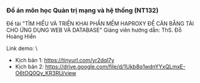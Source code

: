 ### Đồ án môn học Quản trị mạng và hệ thống (NT132) 
Đề tài "TÌM HIỂU VÀ TRIỂN KHAI PHẦN MỀM HAPROXY ĐỂ CÂN BẰNG TẢI CHO ỨNG DỤNG WEB VÀ DATABASE"
Giảng viên hướng dẫn: ThS. Đỗ Hoàng Hiển

Link demo: \\
- Kịch bản 1: https://tinyurl.com/yr2dql7y
- Kịch bản 2: https://drive.google.com/file/d/1Ukb8q1wdnYYxQLmxE-O6tOQ0Qy_KR3RU/view
